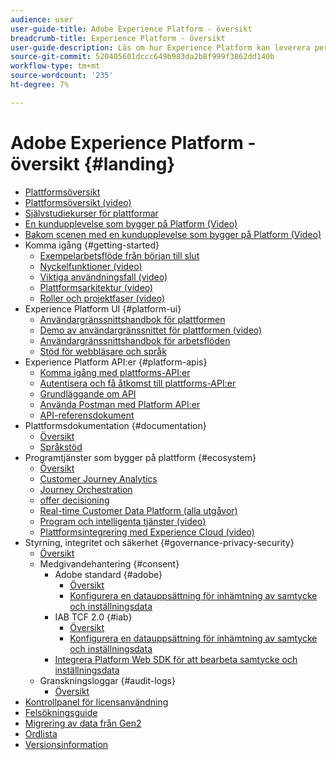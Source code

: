 ```yaml
---
audience: user
user-guide-title: Adobe Experience Platform - översikt
breadcrumb-title: Experience Platform - översikt
user-guide-description: Läs om hur Experience Platform kan leverera personaliserade upplevelser till era kunder i realtid.
source-git-commit: 520405601dccc649b983da2b8f999f3862dd140b
workflow-type: tm+mt
source-wordcount: '235'
ht-degree: 7%

---
```



# Adobe Experience Platform - översikt {#landing}

* [Plattformsöversikt](home.md)
* [Plattformsöversikt (video)](video/platform-overview.md)
* [Självstudiekurser för plattformar](https://experienceleague.adobe.com/docs/platform-learn/tutorials/overview.html)
* [En kundupplevelse som bygger på Platform (Video)](video/customer-experience.md)
* [Bakom scenen med en kundupplevelse som bygger på Platform (Video)](video/customer-experience-bts.md)
* Komma igång {#getting-started}
   * [Exempelarbetsflöde från början till slut](end-to-end-tutorial.md)
   * [Nyckelfunktioner (video)](video/key-capabilities.md)
   * [Viktiga användningsfall (video)](video/platform-use-cases.md)
   * [Plattformsarkitektur (video)](video/platform-architecture.md)
   * [Roller och projektfaser (video)](video/roles-project-phases.md)
* Experience Platform UI {#platform-ui}
   * [Användargränssnittshandbok för plattformen](ui-guide.md)
   * [Demo av användargränssnittet för plattformen (video)](video/platform-ui.md)
   * [Användargränssnittshandbok för arbetsflöden](workflows.md)
   * [Stöd för webbläsare och språk](browser-language-support.md)
* Experience Platform API:er {#platform-apis}
   * [Komma igång med plattforms-API:er](api-guide.md)
   * [Autentisera och få åtkomst till plattforms-API:er](api-authentication.md)
   * [Grundläggande om API](api-fundamentals.md)
   * [Använda Postman med Platform API:er](postman.md)
   * [API-referensdokument](https://www.adobe.com/go/platform-api-reference-en)
* Plattformsdokumentation {#documentation}
   * [Översikt](documentation/overview.md)
   * [Språkstöd](documentation/language-support.md)
* Programtjänster som bygger på plattform {#ecosystem}
   * [Översikt](application-services.md)
   * [Customer Journey Analytics](https://experienceleague.adobe.com/docs/customer-journey-analytics.html)
   * [Journey Orchestration](https://experienceleague.adobe.com/docs/journey-orchestration.html)
   * [offer decisioning](https://experienceleague.adobe.com/docs/offer-decisioning.html)
   * [Real-time Customer Data Platform (alla utgåvor)](https://experienceleague.adobe.com/docs/real-time-customer-data-platform.html)
   * [Program och intelligenta tjänster (video)](video/application-intelligent-services.md)
   * [Plattformsintegrering med Experience Cloud (video)](video/experience-cloud-integrations.md)
* Styrning, integritet och säkerhet {#governance-privacy-security}
   * [Översikt](./governance-privacy-security/overview.md)
   * Medgivandehantering {#consent}
      * Adobe standard {#adobe}
         * [Översikt](./governance-privacy-security/consent/adobe/overview.md)
         * [Konfigurera en datauppsättning för inhämtning av samtycke och inställningsdata](./governance-privacy-security/consent/adobe/dataset.md)
      * IAB TCF 2.0 {#iab}
         * [Översikt](./governance-privacy-security/consent/iab/overview.md)
         * [Konfigurera en datauppsättning för inhämtning av samtycke och inställningsdata](./governance-privacy-security/consent/iab/dataset.md)
      * [Integrera Platform Web SDK för att bearbeta samtycke och inställningsdata](./governance-privacy-security/consent/sdk.md)
   * Granskningsloggar {#audit-logs}
      * [Översikt](./governance-privacy-security/audit-logs/overview.md)
* [Kontrollpanel för licensanvändning](license-usage-dashboard.md)
* [Felsökningsguide](troubleshooting.md)
* [Migrering av data från Gen2](adls2-gen2-migration.md)
* [Ordlista](glossary.md)
* [Versionsinformation](https://www.adobe.com/go/platform-release-notes-en)
